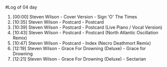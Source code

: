 #Log of 04 day

1. [00:00] Steven Wilson - Cover Version - Sign 'O' The Times
1. [10:35] Steven Wilson - Postcard - Postcard
1. [10:39] Steven Wilson - Postcard - Postcard (Live Piano / Vocal Version)
1. [10:43] Steven Wilson - Postcard - Postcard (North Atlantic Oscillation Remix)
1. [10:47] Steven Wilson - Postcard - Index (Necro Deathmort Remix)
1. [12:19] Steven Wilson - Grace For Drowning (Deluxe) - Grace for Drowning
1. [12:21] Steven Wilson - Grace For Drowning (Deluxe) - Sectarian
